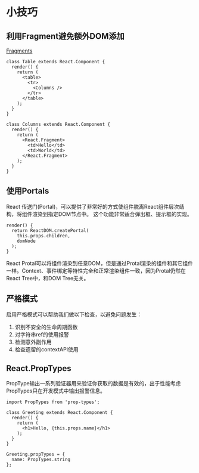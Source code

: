# 小技巧

## 利用Fragment避免额外DOM添加

[Fragments](https://reactjs.org/docs/fragments.html)

``` JSX
class Table extends React.Component {
  render() {
    return (
      <table>
        <tr>
          <Columns />
        </tr>
      </table>
    );
  }
}

class Columns extends React.Component {
  render() {
    return (
      <React.Fragment>
        <td>Hello</td>
        <td>World</td>
      </React.Fragment>
    );
  }
}
```

## 使用Portals

React 传送门(Portal)，可以提供了非常好的方式使组件脱离React组件层次结构，将组件渲染到指定DOM节点中。
这个功能非常适合弹出框、提示框的实现。

``` JSX
render() {
  return ReactDOM.createPortal(
    this.props.children,
    domNode
  );
}
```

React Protal可以将组件渲染到任意DOM，但是通过Protal渲染的组件和其它组件一样。Context、事件绑定等特性完全和正常渲染组件一致，因为Protal仍然在React Tree中，和DOM Tree无关。

## 严格模式

启用严格模式可以帮助我们做以下检查，以避免问题发生：

1. 识别不安全的生命周期函数
2. 对字符串ref的使用报警
3. 检测意外副作用
4. 检查遗留的contextAPI使用

## React.PropTypes

PropType输出一系列验证器用来验证你获取的数据是有效的，出于性能考虑PropTypes只在开发模式中输出报警信息。

``` JSX
import PropTypes from 'prop-types';

class Greeting extends React.Component {
  render() {
    return (
      <h1>Hello, {this.props.name}</h1>
    );
  }
}

Greeting.propTypes = {
  name: PropTypes.string
};
```
